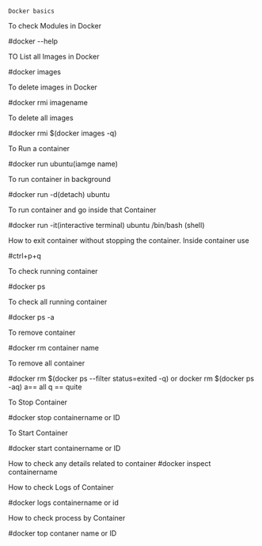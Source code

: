                                                                                        Docker basics

To check Modules in Docker

#docker --help

TO List all Images in Docker

#docker images

To delete images in Docker

#docker rmi imagename

To delete all images

#docker rmi $(docker images -q)

To Run a container

#docker run ubuntu(iamge name)

To run container in background

#docker run -d(detach) ubuntu

To run container and go inside that Container

#docker run -it(interactive terminal) ubuntu /bin/bash (shell)

How to exit container without stopping the container. Inside container use

#ctrl+p+q

To check running container

#docker ps

To check all running container

#docker ps -a

To remove container

#docker rm container name

To remove all container

#docker rm $(docker ps --filter status=exited -q) or docker rm $(docker ps -aq) a== all q == quite

To Stop Container

#docker stop containername or ID

To Start Container

#docker start containername or ID

How to check any details related to container 
#docker inspect containername

How to check Logs of Container

#docker logs containername or id

How to check process by Container

#docker top contaner name or ID


